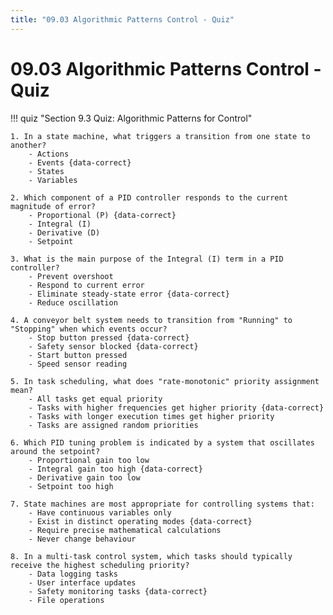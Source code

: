 ```yaml
---
title: "09.03 Algorithmic Patterns Control - Quiz"
---
```


# 09.03 Algorithmic Patterns Control - Quiz

!!! quiz "Section 9.3 Quiz: Algorithmic Patterns for Control"

    1. In a state machine, what triggers a transition from one state to another?
        - Actions
        - Events {data-correct}
        - States
        - Variables

    2. Which component of a PID controller responds to the current magnitude of error?
        - Proportional (P) {data-correct}
        - Integral (I)
        - Derivative (D)
        - Setpoint

    3. What is the main purpose of the Integral (I) term in a PID controller?
        - Prevent overshoot
        - Respond to current error
        - Eliminate steady-state error {data-correct}
        - Reduce oscillation

    4. A conveyor belt system needs to transition from "Running" to "Stopping" when which events occur?
        - Stop button pressed {data-correct}
        - Safety sensor blocked {data-correct}
        - Start button pressed
        - Speed sensor reading

    5. In task scheduling, what does "rate-monotonic" priority assignment mean?
        - All tasks get equal priority
        - Tasks with higher frequencies get higher priority {data-correct}
        - Tasks with longer execution times get higher priority
        - Tasks are assigned random priorities

    6. Which PID tuning problem is indicated by a system that oscillates around the setpoint?
        - Proportional gain too low
        - Integral gain too high {data-correct}
        - Derivative gain too low
        - Setpoint too high

    7. State machines are most appropriate for controlling systems that:
        - Have continuous variables only
        - Exist in distinct operating modes {data-correct}
        - Require precise mathematical calculations
        - Never change behaviour

    8. In a multi-task control system, which tasks should typically receive the highest scheduling priority?
        - Data logging tasks
        - User interface updates
        - Safety monitoring tasks {data-correct}
        - File operations
